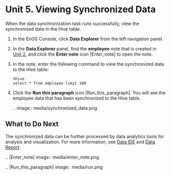 # Unit 5. Viewing Synchronized Data

When the data synchronization task runs successfully, view the synchronized data in the Hive table.

1. In the EnOS Console, click **Data Explorer** from the left navigation panel.

2. In the **Data Explorer** panel, find the **employee** note that is created in [Unit 2](creating_hive_table), and click the **Enter note** icon |Enter_note| to open the note.

3. In the note, enter the following command to view the synchronized data to the Hive table:

   ```
   %hive
   select * from employee limit 100
   ```

4. Click the **Run this paragraph** icon |Run_this_paragraph|. You will see the employee data that has been synchronized to the Hive table.

   .. image:: media/synchronized_data.png

## What to Do Next

The synchronized data can be further processed by data analytics tools for analysis and visualization. For more information, see [Data IDE](/docs/offline-data/en/2.0.9/data_ide/index.html) and [Data Report](/docs/analysis-report/en/2.0.9/report_overview.html).

.. |Enter_note| image:: media/enter_note.png

.. |Run_this_paragraph| image:: media/run.png

<!--end-->
